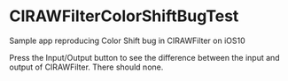 # CIRAWFilterColorShiftBugTest
Sample app reproducing Color Shift bug in CIRAWFilter on iOS10

Press the Input/Output button to see the difference between the input and output of CIRAWFilter. There should none.
